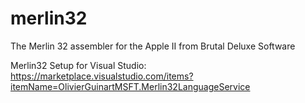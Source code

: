 # merlin32
The Merlin 32 assembler for the Apple II from Brutal Deluxe Software

Merlin32 Setup for Visual Studio:
https://marketplace.visualstudio.com/items?itemName=OlivierGuinartMSFT.Merlin32LanguageService
